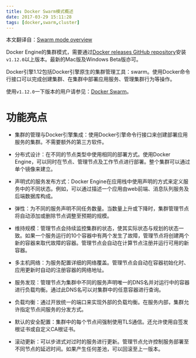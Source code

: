 ```yaml
---
title: Docker Swarm模式概述
date: 2017-03-29 15:11:28
tags: [docker,swarm,cluster]
---
```


本文翻译自：[Swarm mode overview](https://docs.docker.com/engine/swarm/)

Docker Engine的集群模式，需要通过[Docker releases GitHub repository](https://github.com/docker/docker/releases)安装`v1.12.0`以上版本。最新的Mac版及Windows Beta版亦可。

Docker引擎1.12包括Docker引擎原生的集群管理工具：swarm。使用Docker命令行接口可以完成创建集群、在集群中部署应用服务、管理集群行为等操作。

使用`v1.12.0`一下版本的用户请参见：[Docker Swarm](https://docs.docker.com/swarm/)。

# 功能亮点

* 集群的管理与Docker引擎集成：使用Docker引擎命令行接口来创建部署应用服务的集群。不需要额外的第三方软件。

* 分布式设计：在不同的节点类型中使用相同的部署方式。使用Docker Engine，可以同时在节点、管理节点及工作节点进行部署。整个集群可以通过单个镜像来建立。

* 声明式的服务发布方式：Docker Engine在应用栈中使用声明的方式来定义服务中的不同状态。例如，可以通过描述一个应用由web前端、消息队列服务及后端数据库构成。

* 弹性：为不同的服务声明不同任务数量。当数量上升或下降时，集群管理节点将自动添加或删除节点调整至预期的规模。

* 维持规模：管理节点会持续监控集群的状态，使其实际状态与规划的状态一致。如果一个服务运行的10个容器中有两个发生了故障，管理节点将创建两个新的容器来取代故障的容器。管理节点会自动在计算节点注册并运行可用的新容器。

* 多主机网络：为服务配置详细的网络覆盖。管理节点会自动在容器初始化时、应用更新时自动的注册容器的网络地址。

* 服务发现：管理节点为集群中不同的服务声明唯一的DNS名并对运行中的容器进行负载均衡。通过此DNS名可以对集群中的任意容器进行查询。

* 负载均衡：通过开放统一的端口来实现外部的负载均衡。在服务内部，集群允许指定节点间服务的分发方式。

* 默认的安全配置：集群中的每个节点间强制使用TLS通信。还允许使用自签发根证书或自定义CA根证书。

* 滚动更新：可以步进式对过时的服务进行更新。管理节点允许控制服务部署至不同节点的延迟时间。如果产生任何差池，可以回滚至上一版本。